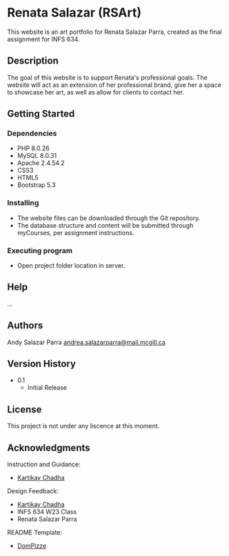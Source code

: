 # Renata Salazar (RSArt)
 
This website is an art portfolio for Renata Salazar Parra, created as the final assignment for INFS 634.

## Description

The goal of this website is to support Renata's professional goals. The website will act as an extension of her professional brand, give her a space to showcase her art, as well as allow for clients to contact her.

## Getting Started

### Dependencies

* PHP 8.0.26
* MySQL 8.0.31
* Apache 2.4.54.2
* CSS3
* HTML5 
* Bootstrap 5.3

### Installing

* The website files can be downloaded through the Git repository.
* The database structure and content will be submitted through myCourses, per assignment instructions.

### Executing program

* Open project folder location in server.

## Help

...

## Authors

Andy Salazar Parra
andrea.salazarparra@mail.mcgill.ca

## Version History

* 0.1
    * Initial Release

## License

This project is not under any liscence at this moment.

## Acknowledgments

Instruction and Guidance:
* [Kartikay Chadha](https://github.com/kartikaychadha)

Design Feedback:
* [Kartikay Chadha](https://github.com/kartikaychadha)
* INFS 634 W23 Class
* Renata Salazar Parra

README Template:
* [DomPizze](https://gist.github.com/DomPizzie/7a5ff55ffa9081f2de27c315f5018afc)
